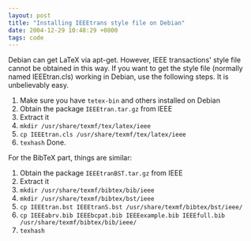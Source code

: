 ```yaml
---
layout: post
title: "Installing IEEEtrans style file on Debian"
date: 2004-12-29 10:48:29 +0800
tags: code
---
```


Debian can get LaTeX via apt-get. However, IEEE transactions' style file cannot be obtained in this way. If you want to get the style file (normally named IEEEtran.cls) working in Debian, use the following steps. It is unbelievably easy.
1. Make sure you have `tetex-bin` and others installed on Debian
2. Obtain the package `IEEEtran.tar.gz` from IEEE
3. Extract it
4. `mkdir /usr/share/texmf/tex/latex/ieee`
5. `cp IEEEtran.cls /usr/share/texmf/tex/latex/ieee`
6. `texhash`
Done.

For the BibTeX part, things are similar:
1. Obtain the package `IEEEtranBST.tar.gz` from IEEE
2. Extract it
3. `mkdir /usr/share/texmf/bibtex/bib/ieee`
4. `mkdir /usr/share/texmf/bibtex/bst/ieee`
5. `cp IEEEtran.bst IEEEtranS.bst /usr/share/texmf/bibtex/bst/ieee/`
6. `cp IEEEabrv.bib IEEEbcpat.bib IEEEexample.bib IEEEfull.bib /usr/share/texmf/bibtex/bib/ieee/`
7. `texhash `
